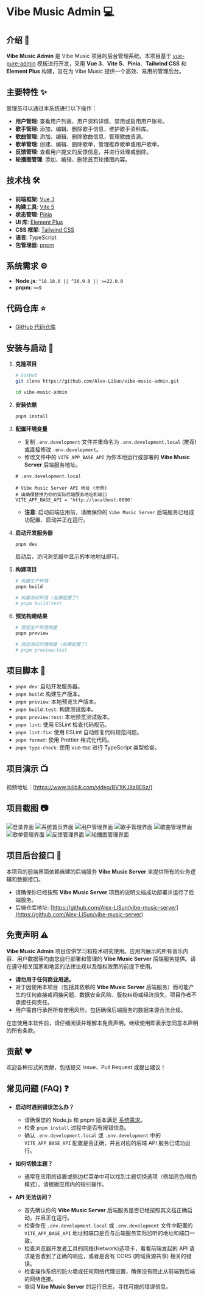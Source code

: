 # Vibe Music Admin 💻

## 介绍 📖

**Vibe Music Admin** 是 Vibe Music 项目的后台管理系统。本项目基于 [vue-pure-admin](https://github.com/pure-admin/vue-pure-admin) 模板进行开发，采用 **Vue 3**、**Vite 5**、**Pinia**、**Tailwind CSS** 和 **Element Plus** 构建，旨在为 Vibe Music 提供一个高效、易用的管理后台。

## 主要特性 ✨

管理员可以通过本系统进行以下操作：

- **用户管理**: 查看用户列表、用户资料详情、禁用或启用用户账号。
- **歌手管理**: 添加、编辑、删除歌手信息，维护歌手资料库。
- **歌曲管理**: 添加、编辑、删除歌曲信息，管理歌曲资源。
- **歌单管理**: 创建、编辑、删除歌单，管理推荐歌单或用户歌单。
- **反馈管理**: 查看用户提交的反馈信息，并进行处理或删除。
- **轮播图管理**: 添加、编辑、删除首页轮播图内容。

## 技术栈 🛠️

- **前端框架**: [Vue 3](https://vuejs.org/)
- **构建工具**: [Vite 5](https://vitejs.dev/)
- **状态管理**: [Pinia](https://pinia.vuejs.org/)
- **UI 库**: [Element Plus](https://element-plus.org/)
- **CSS 框架**: [Tailwind CSS](https://tailwindcss.com/)
- **语言**: TypeScript
- **包管理器**: [pnpm](https://pnpm.io/)

## 系统需求 ⚙️

- **Node.js**: `^18.18.0 || ^20.9.0 || >=22.0.0`
- **pnpm**: `>=9`

## 代码仓库 ⭐

- [GitHub 代码仓库](https://github.com/Alex-LiSun/vibe-music-admin)

## 安装与启动 🚀

1.  **克隆项目**

    ```bash
    # GitHub
    git clone https://github.com/Alex-LiSun/vibe-music-admin.git

    cd vibe-music-admin
    ```

2.  **安装依赖**

    ```bash
    pnpm install
    ```

3.  **配置环境变量**

    - 复制 `.env.development` 文件并重命名为 `.env.development.local` (推荐) 或直接修改 `.env.development`。
    - 修改文件中的 `VITE_APP_BASE_API` 为你本地运行或部署的 **Vibe Music Server** 后端服务地址。

    ```env
    # .env.development.local

    # Vibe Music Server API 地址 (示例)
    # 请确保替换为你的实际后端服务地址和端口
    VITE_APP_BASE_API = 'http://localhost:8080'
    ```

    - **注意**: 启动前端应用前，请确保你的 `Vibe Music Server` 后端服务已经成功配置、启动并正在运行。

4.  **启动开发服务器**

    ```bash
    pnpm dev
    ```

    启动后，访问浏览器中显示的本地地址即可。

5.  **构建项目**

    ```bash
    # 构建生产环境
    pnpm build

    # 构建测试环境 (如果配置了)
    # pnpm build:test
    ```

6.  **预览构建结果**

    ```bash
    # 预览生产环境构建
    pnpm preview

    # 预览测试环境构建 (如果配置了)
    # pnpm preview:test
    ```

## 项目脚本 📜

- `pnpm dev`: 启动开发服务器。
- `pnpm build`: 构建生产版本。
- `pnpm preview`: 本地预览生产版本。
- `pnpm build:test`: 构建测试版本。
- `pnpm preview:test`: 本地预览测试版本。
- `pnpm lint`: 使用 ESLint 检查代码规范。
- `pnpm lint:fix`: 使用 ESLint 自动修复代码规范问题。
- `pnpm format`: 使用 Prettier 格式化代码。
- `pnpm type-check`: 使用 vue-tsc 进行 TypeScript 类型检查。

## 项目演示 📺

视频地址：[https://www.bilibili.com/video/BV1tKJ8z8E6z/]

## 项目截图 📷

![登录界面](https://github.com/Alex-LiSun/vibe-music-admin/blob/main/img/admin_login.png)
![系统首页界面](https://github.com/Alex-LiSun/vibe-music-admin/blob/main/img/admin_home.png)
![用户管理界面](https://github.com/Alex-LiSun/vibe-music-admin/blob/main/img/admin_user_management.png)
![歌手管理界面](https://github.com/Alex-LiSun/vibe-music-admin/blob/main/img/admin_artist_management.png)
![歌曲管理界面](https://github.com/Alex-LiSun/vibe-music-admin/blob/main/img/admin_song_management.png)
![歌单管理界面](https://github.com/Alex-LiSun/vibe-music-admin/blob/main/img/admin_playlist_management.png)
![反馈管理界面](https://github.com/Alex-LiSun/vibe-music-admin/blob/main/img/admin_feedback_management.png)
![轮播图管理界面](https://github.com/Alex-LiSun/vibe-music-admin/blob/main/img/admin_banner_management.png)

## 项目后台接口 🧩

本项目的前端界面依赖自建的后端服务 **Vibe Music Server** 来提供所有的业务逻辑和数据接口。

- 请确保你已经按照 **Vibe Music Server** 项目的说明文档成功部署并运行了后端服务。
- 后端仓库地址: [https://github.com/Alex-LiSun/vibe-music-server](https://github.com/Alex-LiSun/vibe-music-server)

## 免责声明 ⚠️

**Vibe Music Admin** 项目仅供学习和技术研究使用。应用内展示的所有音乐内容、用户数据等均由您自行部署和管理的 **Vibe Music Server** 后端服务提供。请在遵守相关国家和地区的法律法规以及版权政策的前提下使用。

- **请勿用于任何商业用途。**
- 对于因使用本项目（包括其依赖的 **Vibe Music Server** 后端服务）而可能产生的任何直接或间接问题、数据安全风险、版权纠纷或经济损失，项目作者不承担任何责任。
- 用户需自行承担所有使用风险，包括确保后端服务的数据来源合法合规。

在您使用本软件前，请仔细阅读并理解本免责声明。继续使用即表示您同意本声明的所有条款。

## 贡献 ❤️

欢迎各种形式的贡献，包括提交 Issue、Pull Request 或提出建议！

## 常见问题 (FAQ) ❓

- **启动时遇到错误怎么办？**

  - 请确保您的 Node.js 和 pnpm 版本满足 [系统需求](#系统需求-⚙️)。
  - 检查 `pnpm install` 过程中是否有报错信息。
  - 确认 `.env.development.local` 或 `.env.development` 中的 `VITE_APP_BASE_API` 配置是否正确，并且对应的后端 API 服务已成功运行。

- **如何切换主题？**

  - 通常在应用的设置或侧边栏菜单中可以找到主题切换选项（例如亮色/暗色模式）。请根据应用内的指引操作。

- **API 无法访问？**
  - 首先确认你的 **Vibe Music Server** 后端服务是否已经按照其文档正确启动，并且正在运行。
  - 检查你在 `.env.development.local` 或 `.env.development` 文件中配置的 `VITE_APP_BASE_API` 地址和端口是否与后端服务实际监听的地址和端口一致。
  - 检查浏览器开发者工具的网络(Network)选项卡，看看前端发起的 API 请求是否收到了正确的响应，或者是否有 CORS (跨域资源共享) 相关的错误。
  - 检查操作系统的防火墙或任何网络代理设置，确保没有阻止从前端到后端的网络连接。
  - 查阅 **Vibe Music Server** 的运行日志，寻找可能的错误信息。
